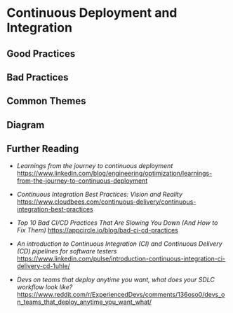 # Continuous Deployment and Integration

## Good Practices

## Bad Practices

## Common Themes

## Diagram

## Further Reading 

- *Learnings from the journey to continuous deployment* https://www.linkedin.com/blog/engineering/optimization/learnings-from-the-journey-to-continuous-deployment
  
- *Continuous Integration Best Practices: Vision and Reality* https://www.cloudbees.com/continuous-delivery/continuous-integration-best-practices

- *Top 10 Bad CI/CD Practices That Are Slowing You Down (And How to Fix Them)* https://appcircle.io/blog/bad-ci-cd-practices

- *An introduction to Continuous Integration (CI) and Continuous Delivery (CD) pipelines for software testers* https://www.linkedin.com/pulse/introduction-continuous-integration-ci-delivery-cd-1uhle/

- *Devs on teams that deploy anytime you want, what does your SDLC workflow look like?* https://www.reddit.com/r/ExperiencedDevs/comments/136oso0/devs_on_teams_that_deploy_anytime_you_want_what/